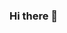 ### Hi there 👋

<!--
**saugatnp/saugatnp** is a ✨ _special_ ✨ repository because its `README.md` (this file) appears on your GitHub profile.

Here are some ideas to get you started:

- 🔭 I’m currently working on some angular projects
- 👯 I’m looking to collaborate on open source projects.
-->
